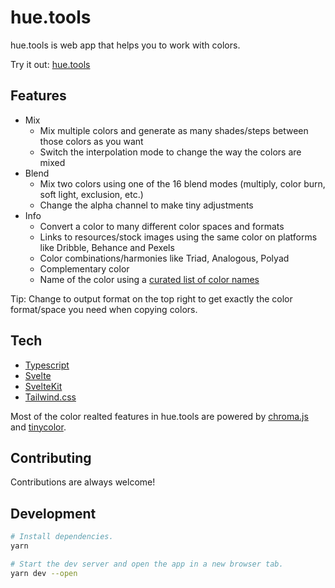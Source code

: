 # hue.tools

hue.tools is web app that helps you to work with colors.

Try it out: [hue.tools](https://hue.tools)

## Features

- Mix
  - Mix multiple colors and generate as many shades/steps between those colors as you want
  - Switch the interpolation mode to change the way the colors are mixed
- Blend
  - Mix two colors using one of the 16 blend modes (multiply, color burn, soft light, exclusion, etc.)
  - Change the alpha channel to make tiny adjustments
- Info
  - Convert a color to many different color spaces and formats
  - Links to resources/stock images using the same color on platforms like Dribble, Behance and Pexels 
  - Color combinations/harmonies like Triad, Analogous, Polyad
  - Complementary color
  - Name of the color using a [curated list of color names](https://www.npmjs.com/package/color-name-list)

Tip: Change to output format on the top right to get exactly the color format/space you need when copying colors.

## Tech

- [Typescript](https://www.typescriptlang.org/)
- [Svelte](https://svelte.dev)
- [SvelteKit](https://kit.svelte.dev)
- [Tailwind.css](https://tailwindcss.com/)

Most of the color realted features in hue.tools are powered by [chroma.js](https://gka.github.io/chroma.js/) and [tinycolor](https://www.npmjs.com/package/@ctrl/tinycolor).

## Contributing

Contributions are always welcome!

## Development

```bash
# Install dependencies.
yarn

# Start the dev server and open the app in a new browser tab.
yarn dev --open
```
